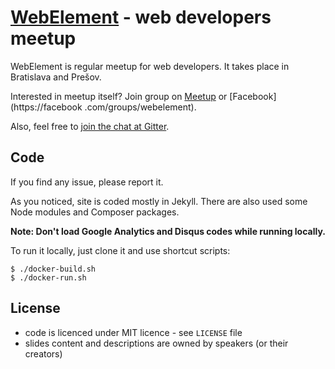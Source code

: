 [WebElement](https://webelement.sk) - web developers meetup
==========

WebElement is regular meetup for web developers. It takes place in Bratislava and Prešov.

Interested in meetup itself? Join group on [Meetup](https://www.meetup.com/webelement/) or [Facebook](https://facebook
.com/groups/webelement).

Also, feel free to [join the chat at Gitter](https://gitter.im/webelement/chat).

## Code

If you find any issue, please report it.

As you noticed, site is coded mostly in Jekyll. There are also used some Node modules and Composer packages.

**Note: Don't load Google Analytics and Disqus codes while running locally.**

To run it locally, just clone it and use shortcut scripts:

    $ ./docker-build.sh
    $ ./docker-run.sh

## License

- code is licenced under MIT licence - see `LICENSE` file
- slides content and descriptions are owned by speakers (or their creators)
